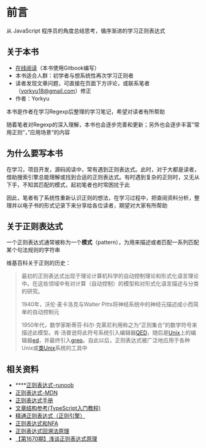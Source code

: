 # 前言

从 JavaScript 程序员的角度总结思考，循序渐进的学习正则表达式

## 关于本书

* [在线阅读](https://nxtech.gitbook.io/regexp/)（本书使用Gitbook编写）
* 本书适合人群：初学者与想系统性再次学习正则者
* 读者发现文章问题，可直接在页面下方评论，或联系笔者（yorkyu18@gmail.com）修正
* 作者：Yorkyu

本书是作者在学习Regexp后整理的学习笔记，希望对读者有所帮助

随着笔者对Regexp的深入理解，本书也会逐步完善和更新；另外也会逐步丰富”常用正则“，”应用场景“的内容

## 为什么要写本书

在学习，项目开发，源码阅读中，常有遇到正则表达式。此时，对于大都是读者，借助搜索引擎总能理解或找到合适的正则表达式。有时遇到复杂的正则时，又无从下手，不知其匹配的模式，起初笔者也时常困扰于此

因此，笔者有了系统性重新认识正则的想法，在学习过程中，把查阅资料分析，整理并以电子书的形式记录下来分享给各位读者，期望对大家有所帮助

## 关于正则表达式

一个正则表达式通常被称为一个**模式**（pattern），为用来描述或者匹配一系列匹配某个句法规则的字符串

维基百科关于正则的历史：

> 最初的正则表达式出现于理论计算机科学的自动控制理论和形式化语言理论中。在这些领域中有对计算（自动控制）的模型和对形式化语言描述与分类的研究。
>
> 1940年，沃伦·麦卡洛克与Walter Pitts将神经系统中的神经元描述成小而简单的自动控制元
>
> 1950年代，数学家斯蒂芬·科尔·克莱尼利用称之为“正则集合”的数学符号来描述此模型。肯·汤普逊将此符号系统引入编辑器[QED](https://zh.wikipedia.org/w/index.php?title=QED_%28%E6%96%87%E5%AD%97%E7%B7%A8%E8%BC%AF%E5%99%A8%29&action=edit&redlink=1)，随后是[Unix](https://zh.wikipedia.org/wiki/Unix)上的编辑器[ed](https://zh.wikipedia.org/w/index.php?title=Ed_%28%E6%96%87%E5%AD%97%E7%B7%A8%E8%BC%AF%E5%99%A8%29&action=edit&redlink=1)，并最终引入[grep](https://zh.wikipedia.org/wiki/Grep)。自此以后，正则表达式被广泛地应用于各种Unix或[类Unix](https://zh.wikipedia.org/wiki/%E7%B1%BBUnix)系统的工具中

## 相关资料

* \*\*\*\*[正则表达式-runoob](http://www.runoob.com/regexp/regexp-tutorial.html)
* [正则表达式-MDN](https://developer.mozilla.org/zh-CN/docs/Web/JavaScript/Guide/Regular_Expressions)
* [正则表达式手册](https://tool.oschina.net/uploads/apidocs/jquery/regexp.html)
* [文章结构参考\(TypeScript入门教程\)](https://ts.xcatliu.com/introduction)
* [精通正则表达式（正则引擎）](https://www.cnblogs.com/zhuimengdeyuanyuan/archive/2013/02/06/2893240.html)
* [正则表达式和NFA](https://juejin.im/post/5bbab1f5f265da0aa94a2842)
* [正则表达式回溯法原理](https://zhuanlan.zhihu.com/p/27417442)
* [【第1670期】浅谈正则表达式原理](https://mp.weixin.qq.com/s?__biz=MjM5MTA1MjAxMQ==&mid=2651233058&idx=2&sn=eae3df94eac6ae172283342a1f2d5bf0&chksm=bd4942a68a3ecbb048f6c7f1547aa23f3601aa14ae6e2c1812aef7daa9431898caa548346004&mpshare=1&scene=1&srcid=0718u5nHGvGiJQ5KWg22kesS&rd2werd=1#wechat_redirect)



